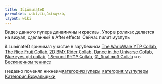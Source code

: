```yaml
---
title: IĹĻūminąteD
permalink: wiki/IĹĻūminąteD/
layout: wiki
---
```


Видео данного пупера динамичны и красивы. Упор в роликах делается на
визуал, сделанный в After effects. Сейчас пилит музпупы

iLLuminateD принимал участие в зарубежном [The WarioWare YTP
Collab](https://www.youtube.com/watch?v=mf4OkDMtOSg), [The Nice Fruit
Collab](https://www.youtube.com/watch?v=YlP9tM0-Kpk), [2D BMX Rider
Collab](https://www.youtube.com/watch?v=T8MpB8G0DQE), [Dance in the
Universe Collab](https://www.youtube.com/watch?v=NUQslgcSf2E), [Blue
eyes girl collab](https://www.youtube.com/watch?v=lsqugJOK6tg), [1
Second RYTP Collab](https://www.youtube.com/watch?v=yRdtVSLu0kE),
[01_final.mo3 Collab](https://www.youtube.com/watch?v=9ucxpJCcVdk) и в
[Бесконечном теннисе](https://www.youtube.com/watch?v=RKvO_PU6r5o)

Недавно поменял никнейм[Категория:Пуперы](Категория:Пуперы "wikilink")
[Категория:Музпуперы](Категория:Музпуперы "wikilink")
[Категория:Визуальщики](Категория:Визуальщики "wikilink")
